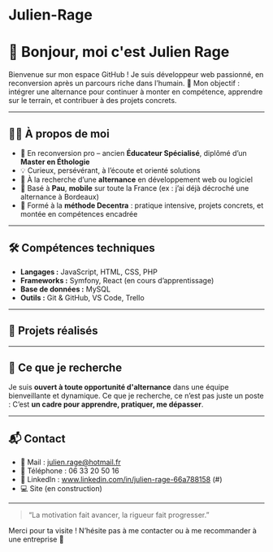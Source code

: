 # Julien-Rage

# 👋 Bonjour, moi c'est Julien Rage

Bienvenue sur mon espace GitHub ! 
Je suis développeur web passionné, en reconversion après un parcours riche dans l’humain. 
🎯 Mon objectif : intégrer une alternance pour continuer à monter en compétence, apprendre sur le terrain, et contribuer à des projets concrets.

---

## 👨‍💻 À propos de moi

- 🔁 En reconversion pro – ancien **Éducateur Spécialisé**, diplômé d’un **Master en Éthologie** 
- 💡 Curieux, persévérant, à l’écoute et orienté solutions 
- 💼 À la recherche d’une **alternance** en développement web ou logiciel 
- 📍 Basé à **Pau**, **mobile** sur toute la France (ex : j’ai déjà décroché une alternance à Bordeaux)
- 🧠 Formé à la **méthode Decentra** : pratique intensive, projets concrets, et montée en compétences encadrée

---

## 🛠️ Compétences techniques

- **Langages :** JavaScript, HTML, CSS, PHP 
- **Frameworks :** Symfony, React (en cours d’apprentissage) 
- **Base de données :** MySQL 
- **Outils :** Git & GitHub, VS Code, Trello

---

## 📂 Projets réalisés



---

## 🤝 Ce que je recherche

Je suis **ouvert à toute opportunité d'alternance** dans une équipe bienveillante et dynamique. 
Ce que je recherche, ce n’est pas juste un poste : 
C’est **un cadre pour apprendre, pratiquer, me dépasser**.

---

## 📬 Contact

- 📧 Mail : julien.rage@hotmail.fr
- 📱 Téléphone : 06 33 20 50 16
- 💼 LinkedIn : www.linkedin.com/in/julien-rage-66a788158 (#)
- 💻 Site (en construction) 

---

> “La motivation fait avancer, la rigueur fait progresser.”

Merci pour ta visite ! N’hésite pas à me contacter ou à me recommander à une entreprise 🙏
